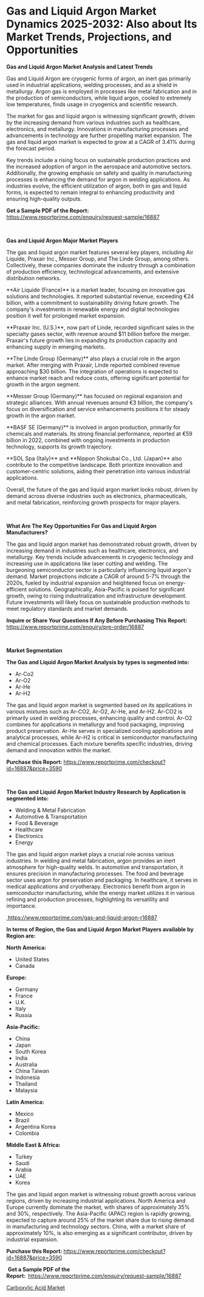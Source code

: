 <p><h1>Gas and Liquid Argon Market Dynamics 2025-2032: Also about Its Market Trends, Projections, and Opportunities</h1></p><p><strong>Gas and Liquid Argon Market Analysis and Latest Trends</strong></p>
<p><p>Gas and Liquid Argon are cryogenic forms of argon, an inert gas primarily used in industrial applications, welding processes, and as a shield in metallurgy. Argon gas is employed in processes like metal fabrication and in the production of semiconductors, while liquid argon, cooled to extremely low temperatures, finds usage in cryogenics and scientific research.</p><p>The market for gas and liquid argon is witnessing significant growth, driven by the increasing demand from various industries such as healthcare, electronics, and metallurgy. Innovations in manufacturing processes and advancements in technology are further propelling market expansion. The gas and liquid argon market is expected to grow at a CAGR of 3.41% during the forecast period. </p><p>Key trends include a rising focus on sustainable production practices and the increased adoption of argon in the aerospace and automotive sectors. Additionally, the growing emphasis on safety and quality in manufacturing processes is enhancing the demand for argon in welding applications. As industries evolve, the efficient utilization of argon, both in gas and liquid forms, is expected to remain integral to enhancing productivity and ensuring high-quality outputs.</p></p>
<p><strong>Get a Sample PDF of the Report:&nbsp;</strong> <a href="https://www.reportprime.com/enquiry/request-sample/16887?utm_campaign=2186&utm_medium=2&utm_source=Github&utm_content=ia&utm_term=18032025&utm_id=gas-and-liquid-argon">https://www.reportprime.com/enquiry/request-sample/16887</a></p>
<p>&nbsp;</p>
<p><strong>Gas and Liquid Argon Major Market Players</strong></p>
<p><p>The gas and liquid argon market features several key players, including Air Liquide, Praxair Inc., Messer Group, and The Linde Group, among others. Collectively, these companies dominate the industry through a combination of production efficiency, technological advancements, and extensive distribution networks.</p><p>**Air Liquide (France)** is a market leader, focusing on innovative gas solutions and technologies. It reported substantial revenue, exceeding €24 billion, with a commitment to sustainability driving future growth. The company's investments in renewable energy and digital technologies position it well for prolonged market expansion.</p><p>**Praxair Inc. (U.S.)**, now part of Linde, recorded significant sales in the specialty gases sector, with revenue around $11 billion before the merger. Praxair's future growth lies in expanding its production capacity and enhancing supply in emerging markets.</p><p>**The Linde Group (Germany)** also plays a crucial role in the argon market. After merging with Praxair, Linde reported combined revenue approaching $30 billion. The integration of operations is expected to enhance market reach and reduce costs, offering significant potential for growth in the argon segment.</p><p>**Messer Group (Germany)** has focused on regional expansion and strategic alliances. With annual revenues around €3 billion, the company's focus on diversification and service enhancements positions it for steady growth in the argon market.</p><p>**BASF SE (Germany)** is involved in argon production, primarily for chemicals and materials. Its strong financial performance, reported at €59 billion in 2022, combined with ongoing investments in production technology, supports its growth trajectory.</p><p>**SOL Spa (Italy)** and **Nippon Shokubai Co., Ltd. (Japan)** also contribute to the competitive landscape. Both prioritize innovation and customer-centric solutions, aiding their penetration into various industrial applications.</p><p>Overall, the future of the gas and liquid argon market looks robust, driven by demand across diverse industries such as electronics, pharmaceuticals, and metal fabrication, reinforcing growth prospects for major players.</p></p>
<p>&nbsp;</p>
<p><strong>What Are The Key Opportunities For Gas and Liquid Argon Manufacturers?</strong></p>
<p><p>The gas and liquid argon market has demonstrated robust growth, driven by increasing demand in industries such as healthcare, electronics, and metallurgy. Key trends include advancements in cryogenic technology and increasing use in applications like laser cutting and welding. The burgeoning semiconductor sector is particularly influencing liquid argon's demand. Market projections indicate a CAGR of around 5-7% through the 2020s, fueled by industrial expansion and heightened focus on energy-efficient solutions. Geographically, Asia-Pacific is poised for significant growth, owing to rising industrialization and infrastructure development. Future investments will likely focus on sustainable production methods to meet regulatory standards and market demands.</p></p>
<p><strong>Inquire or Share Your Questions If Any Before Purchasing This Report:</strong> <a href="https://www.reportprime.com/enquiry/pre-order/16887?utm_campaign=2186&utm_medium=2&utm_source=Github&utm_content=ia&utm_term=18032025&utm_id=gas-and-liquid-argon">https://www.reportprime.com/enquiry/pre-order/16887</a></p>
<p>&nbsp;</p>
<p><strong>Market Segmentation</strong></p>
<p><strong>The Gas and Liquid Argon Market Analysis by types is segmented into:</strong></p>
<p><ul><li>Ar-Co2</li><li>Ar-O2</li><li>Ar-He</li><li>Ar-H2</li></ul></p>
<p><p>The gas and liquid argon market is segmented based on its applications in various mixtures such as Ar-CO2, Ar-O2, Ar-He, and Ar-H2. Ar-CO2 is primarily used in welding processes, enhancing quality and control. Ar-O2 combines for applications in metallurgy and food packaging, improving product preservation. Ar-He serves in specialized cooling applications and analytical processes, while Ar-H2 is critical in semiconductor manufacturing and chemical processes. Each mixture benefits specific industries, driving demand and innovation within the market.</p></p>
<p><strong>Purchase this Report:&nbsp;</strong><a href="https://www.reportprime.com/checkout?id=16887&price=3590&utm_campaign=2186&utm_medium=2&utm_source=Github&utm_content=ia&utm_term=18032025&utm_id=gas-and-liquid-argon">https://www.reportprime.com/checkout?id=16887&price=3590</a></p>
<p>&nbsp;</p>
<p><strong>The Gas and Liquid Argon Market Industry Research by Application is segmented into:</strong></p>
<p><ul><li>Welding & Metal Fabrication</li><li>Automotive & Transportation</li><li>Food & Beverage</li><li>Healthcare</li><li>Electronics</li><li>Energy</li></ul></p>
<p><p>The gas and liquid argon market plays a crucial role across various industries. In welding and metal fabrication, argon provides an inert atmosphere for high-quality welds. In automotive and transportation, it ensures precision in manufacturing processes. The food and beverage sector uses argon for preservation and packaging. In healthcare, it serves in medical applications and cryotherapy. Electronics benefit from argon in semiconductor manufacturing, while the energy market utilizes it in various refining and production processes, highlighting its versatility and importance.</p></p>
<p><a href="https://www.reportprime.com/gas-and-liquid-argon-r16887?utm_campaign=2186&utm_medium=2&utm_source=Github&utm_content=ia&utm_term=18032025&utm_id=gas-and-liquid-argon">&nbsp;https://www.reportprime.com/gas-and-liquid-argon-r16887</a></p>
<p><strong>In terms of Region, the Gas and Liquid Argon Market Players available by Region are:</strong></p>
<p>
    <p> <strong> North America: </strong>
        <ul>
            <li>United States</li>
            <li>Canada</li>
        </ul>
        </p> 
    <p> <strong> Europe: </strong>
        <ul>
            <li>Germany</li>
            <li>France</li>
            <li>U.K.</li>
            <li>Italy</li>
            <li>Russia</li>
        </ul>
        </p> 
    <p> <strong> Asia-Pacific: </strong>
        <ul>
            <li>China</li>
            <li>Japan</li>
            <li>South Korea</li>
            <li>India</li>
            <li>Australia</li>
            <li>China Taiwan</li>
            <li>Indonesia</li>
            <li>Thailand</li>
            <li>Malaysia</li>
        </ul>
        </p> 
    <p> <strong> Latin America: </strong>
        <ul>
            <li>Mexico</li>
            <li>Brazil</li>
            <li>Argentina Korea</li>
            <li>Colombia</li>
        </ul>
        </p> 
    <p> <strong> Middle East & Africa: </strong>
        <ul>
            <li>Turkey</li>
            <li>Saudi</li>
            <li>Arabia</li>
            <li>UAE</li>
            <li>Korea</li>
        </ul>
    </p>
    </p>
<p><p>The gas and liquid argon market is witnessing robust growth across various regions, driven by increasing industrial applications. North America and Europe currently dominate the market, with shares of approximately 35% and 30%, respectively. The Asia-Pacific (APAC) region is rapidly growing, expected to capture around 25% of the market share due to rising demand in manufacturing and technology sectors. China, with a market share of approximately 10%, is also emerging as a significant contributor, driven by industrial expansion.</p></p>
<p><strong>Purchase this Report: </strong><a href="https://www.reportprime.com/checkout?id=16887&price=3590&utm_campaign=2186&utm_medium=2&utm_source=Github&utm_content=ia&utm_term=18032025&utm_id=gas-and-liquid-argon">https://www.reportprime.com/checkout?id=16887&price=3590</a></p>
<p>&nbsp;<strong>Get a Sample PDF of the Report:&nbsp;&nbsp;</strong><a href="https://www.reportprime.com/enquiry/request-sample/16887?utm_campaign=2186&utm_medium=2&utm_source=Github&utm_content=ia&utm_term=18032025&utm_id=gas-and-liquid-argon">https://www.reportprime.com/enquiry/request-sample/16887</a></p>
<p><strong></strong></p>
<p><p><a href="https://github.com/nathandecarvalho/Market-Research-Report-List-6/blob/main/carboxylic-acid-market.md?utm_campaign=2186&utm_medium=2&utm_source=Github&utm_content=ia&utm_term=18032025&utm_id=gas-and-liquid-argon">Carboxylic Acid Market</a></p></p>